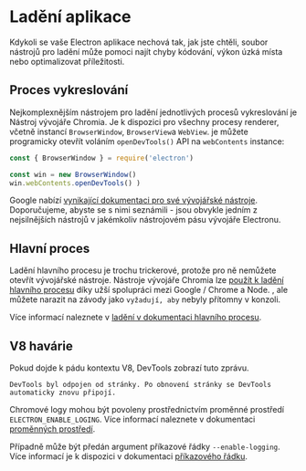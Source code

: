 # Ladění aplikace

Kdykoli se vaše Electron aplikace nechová tak, jak jste chtěli, soubor nástrojů pro ladění může pomoci najít chyby kódování, výkon úzká místa nebo optimalizovat příležitosti.

## Proces vykreslování

Nejkomplexnějším nástrojem pro ladění jednotlivých procesů vykreslování je Nástroj vývojáře Chromia. Je k dispozici pro všechny procesy renderer, včetně instancí `BrowserWindow`, `BrowserView`a `WebView`. je můžete programicky otevřít voláním `openDevTools()` API na `webContents` instance:

```javascript
const { BrowserWindow } = require('electron')

const win = new BrowserWindow()
win.webContents.openDevTools() )
```

Google nabízí [vynikající dokumentaci pro své vývojářské nástroje](https://developer.chrome.com/devtools). Doporučujeme, abyste se s nimi seznámili - jsou obvykle jedním z nejsilnějších nástrojů v jakémkoliv nástrojovém pásu vývojáře Electronu.

## Hlavní proces

Ladění hlavního procesu je trochu trickerové, protože pro ně nemůžete otevřít vývojářské nástroje. Nástroje vývojáře Chromia lze [použít k ladění hlavního procesu](https://nodejs.org/en/docs/inspector/) díky užší spolupráci mezi Google / Chrome a Node. , ale můžete narazit na závody jako `vyžadují, aby` nebyly přítomny v konzoli.

Více informací naleznete v [ladění v dokumentaci hlavního procesu](./debugging-main-process.md).

## V8 havárie

Pokud dojde k pádu kontextu V8, DevTools zobrazí tuto zprávu.

`DevTools byl odpojen od stránky. Po obnovení stránky se DevTools automaticky znovu připojí.`

Chromové logy mohou být povoleny prostřednictvím proměnné prostředí `ELECTRON_ENABLE_LOGING`. Více informací naleznete v dokumentaci [proměnných prostředí](https://www.electronjs.org/docs/api/environment-variables#electron_enable_logging).

Případně může být předán argument příkazové řádky `--enable-logging`. Více informací je k dispozici v dokumentaci [příkazového řádku](https://www.electronjs.org/docs/api/command-line-switches#--enable-logging).
